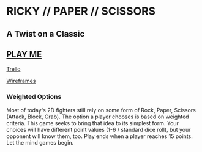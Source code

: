 # RICKY // PAPER // SCISSORS

## A Twist on a Classic
## [PLAY ME](https://rickytranmer.github.io/wdi-project-1/index.html)

[Trello](https://trello.com/b/enXXdmEj/wdi-6-project-1)

[Wireframes](https://drive.google.com/open?id=1szioAdYoNQNIWoCWDdpcaTEwnO5-bF2E)

### Weighted Options
Most of today's 2D fighters still rely on some form of Rock, Paper, Scissors (Attack, Block, Grab).  The option a player chooses is based on weighted criteria.  This game seeks to bring that idea to its simplest form.  Your choices will have different point values (1-6 / standard dice roll), but your opponent will know them, too.  Play ends when a player reaches 15 points.  Let the mind games begin.